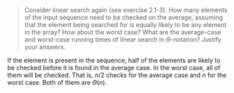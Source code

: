 > Consider linear search again (see exercise 2.1-3). How many elements of the
> input sequence need to be checked on the average, assuming that the element
> being searched for is equally likely to be any element in the array? How
> about the worst case? What are the average-case and worst-case running times
> of linear search in $\Theta$-notation? Justify your answers.

If the element is present in the sequence, half of the elements are likely to
be checked before it is found in the average case. In the worst case, all of
them will be checked. That is, $n/2$ checks for the average case and $n$ for
the worst case. Both of them are $\Theta(n)$.
